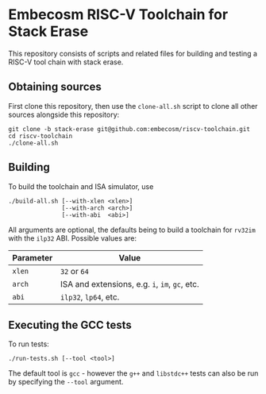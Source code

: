 Embecosm RISC-V Toolchain for Stack Erase
=========================================

This repository consists of scripts and related files for building and testing a
RISC-V tool chain with stack erase.

Obtaining sources
-----------------

First clone this repository, then use the `clone-all.sh` script to clone all
other sources alongside this repository:

```
git clone -b stack-erase git@github.com:embecosm/riscv-toolchain.git
cd riscv-toolchain
./clone-all.sh
```

Building
--------

To build the toolchain and ISA simulator, use

```
./build-all.sh [--with-xlen <xlen>]
               [--with-arch <arch>]
               [--with-abi  <abi>]
```

All arguments are optional, the defaults being to build a toolchain for `rv32im`
with the `ilp32` ABI. Possible values are:

|Parameter  | Value                                          |
|-----------|------------------------------------------------|
| `xlen`    | `32` or `64`                                   |
| `arch`    | ISA and extensions, e.g. `i`, `im`, `gc`, etc. |
| `abi`     | `ilp32`, `lp64`, etc.                          |

Executing the GCC tests
-----------------------

To run tests:

```
./run-tests.sh [--tool <tool>]
```

The default tool is `gcc` - however the `g++` and `libstdc++` tests can also be
run by specifying the `--tool` argument.
